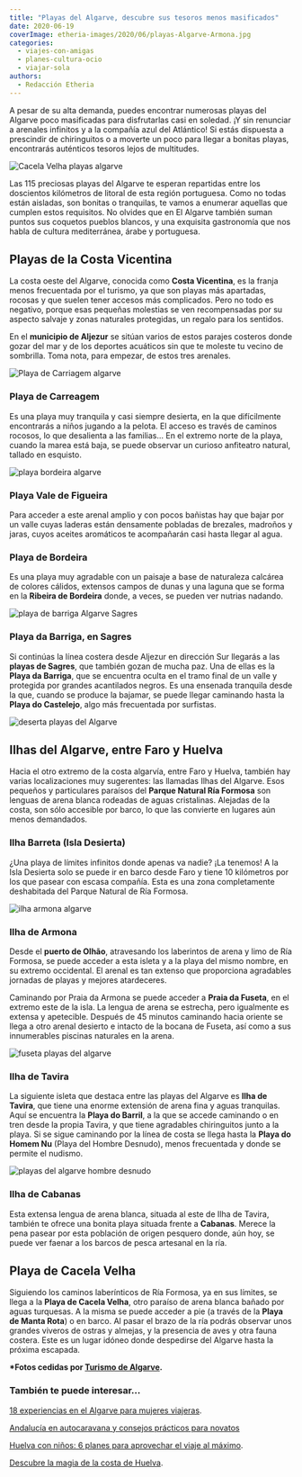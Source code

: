 ```yaml
---
title: "Playas del Algarve, descubre sus tesoros menos masificados"
date: 2020-06-19
coverImage: etheria-images/2020/06/playas-Algarve-Armona.jpg
categories: 
  - viajes-con-amigas
  - planes-cultura-ocio
  - viajar-sola
authors: 
  - Redacción Etheria
---
```


A pesar de su alta demanda, puedes encontrar numerosas playas del Algarve poco masificadas para disfrutarlas casi en soledad. ¡Y sin renunciar a arenales infinitos y a la compañía azul del Atlántico! Si estás dispuesta a prescindir de chiringuitos o a moverte un poco para llegar a bonitas playas, encontrarás auténticos tesoros lejos de multitudes.

![Cacela Velha playas algarve](etheria-images/2020/06/playas-algarve-Cacela-Velha.jpg "Cacela Velha es un pueblo del municipio de Vila Real de Santo Antonio.")

Las 115 preciosas playas del Algarve te esperan repartidas entre los doscientos 
kilómetros de litoral de esta región portuguesa. Como no todas están aisladas, son 
bonitas o tranquilas, te vamos a enumerar aquellas que cumplen estos requisitos. No 
olvides que en El Algarve también suman puntos sus coquetos pueblos blancos, y una 
exquisita gastronomía que nos habla de cultura mediterránea, árabe y portuguesa. 

## Playas de la Costa Vicentina

La costa oeste del Algarve, conocida como **Costa Vicentina**, es la franja menos 
frecuentada por el turismo, ya que son playas más apartadas, rocosas y que suelen tener 
accesos más complicados. Pero no todo es negativo, porque esas pequeñas molestias se ven 
recompensadas por su aspecto salvaje y zonas naturales protegidas, un regalo para los 
sentidos. 

En el **municipio de Aljezur** se sitúan varios de estos parajes costeros donde gozar 
del mar y de los deportes acuáticos sin que te moleste tu vecino de sombrilla. Toma 
nota, para empezar, de estos tres arenales. 

![Playa de Carriagem algarve](etheria-images/2020/06/playas-algarve-Carriagem.jpg "Playa de Carriagem (Algarve).")

### Playa de Carreagem

Es una playa muy tranquila y casi siempre desierta, en la que difícilmente encontrarás a 
niños jugando a la pelota. El acceso es través de caminos rocosos, lo que desalienta a 
las familias... En el extremo norte de la playa, cuando la marea está baja, se puede 
observar un curioso anfiteatro natural, tallado en esquisto. 

![playa bordeira algarve](etheria-images/2020/06/playa-algarve-Bordeira.jpg "Playa de Bordeira (Algarve).")

### Playa Vale de Figueira

Para acceder a este arenal amplio y con pocos bañistas hay que bajar por un valle cuyas 
laderas están densamente pobladas de brezales, madroños y jaras, cuyos aceites 
aromáticos te acompañarán casi hasta llegar al agua. 

### Playa de Bordeira

Es una playa muy agradable con un paisaje a base de naturaleza calcárea de colores 
cálidos, extensos campos de dunas y una laguna que se forma en la **Ribeira de 
Bordeira** donde, a veces, se pueden ver nutrias nadando. 

![playa de barriga Algarve Sagres](etheria-images/2020/06/playa-algarve-Barriga.jpg "Playa de Barriga, en Sagres.")

### Playa da Barriga, en Sagres

Si continúas la línea costera desde Aljezur en dirección Sur llegarás a las **playas de 
Sagres**, que también gozan de mucha paz. Una de ellas es la **Playa da Barriga**, que 
se encuentra oculta en el tramo final de un valle y protegida por grandes acantilados 
negros. Es una ensenada tranquila desde la que, cuando se produce la bajamar, se puede 
llegar caminando hasta la **Playa do Castelejo**, algo más frecuentada por surfistas. 

![deserta playas del Algarve](etheria-images/2020/06/playas-algarve-costa-deserta.jpg "Playa de Isla Desierta (Algarve).")

## Ilhas del Algarve, entre Faro y Huelva

Hacia el otro extremo de la costa algarvía, entre Faro y Huelva, también hay varias 
localizaciones muy sugerentes: las llamadas Ilhas del Algarve. Esos pequeños y 
particulares paraísos del **Parque Natural Ría Formosa** son lenguas de arena blanca 
rodeadas de aguas cristalinas. Alejadas de la costa, son sólo accesible por barco, lo 
que las convierte en lugares aún menos demandados. 

### Ilha Barreta (Isla Desierta)

¿Una playa de límites infinitos donde apenas va nadie? ¡La tenemos! A la Isla Desierta 
solo se puede ir en barco desde Faro y tiene 10 kilómetros por los que pasear con escasa 
compañía. Esta es una zona completamente deshabitada del Parque Natural de Ría Formosa. 

![ilha armona algarve](etheria-images/2020/06/playas-Algarve-Armona.jpg "Isla de Armona (Algarve).")

### Ilha de Armona

Desde el **puerto de Olhão**, atravesando los laberintos de arena y limo de Ría Formosa, 
se puede acceder a esta isleta y a la playa del mismo nombre, en su extremo occidental. 
El arenal es tan extenso que proporciona agradables jornadas de playas y mejores 
atardeceres. 

Caminando por Praia da Armona se puede acceder a **Praia da Fuseta**, en el extremo este 
de la isla. La lengua de arena se estrecha, pero igualmente es extensa y apetecible. 
Después de 45 minutos caminando hacia oriente se llega a otro arenal desierto e intacto 
de la bocana de Fuseta, así como a sus innumerables piscinas naturales en la arena. 

![fuseta playas del algarve](etheria-images/2020/06/playas-algarve-fuseta.jpg "Playa de Fuseta (Algarve).")

### Ilha de Tavira

La siguiente isleta que destaca entre las playas del Algarve es **Ilha de Tavira**, que 
tiene una enorme extensión de arena fina y aguas tranquilas. Aquí se encuentra la 
**Playa do Barril**, a la que se accede caminando o en tren desde la propia Tavira, y 
que tiene agradables chiringuitos junto a la playa. Si se sigue caminando por la línea 
de costa se llega hasta la **Playa do Homem Nu** (Playa del Hombre Desnudo), menos 
frecuentada y donde se permite el nudismo. 

![playas del algarve hombre desnudo](etheria-images/2020/06/playas-algarve-Homem.jpg "Playa del Hombre Desnudo (Algarve).")

### Ilha de Cabanas

Esta extensa lengua de arena blanca, situada al este de Ilha de Tavira, también te 
ofrece una bonita playa situada frente a **Cabanas**. Merece la pena pasear por esta 
población de origen pesquero donde, aún hoy, se puede ver faenar a los barcos de pesca 
artesanal en la ría. 

## Playa de Cacela Velha

Siguiendo los caminos laberínticos de Ría Formosa, ya en sus límites, se llega a la 
**Playa de Cacela Velha**, otro paraíso de arena blanca bañado por aguas turquesas. A la 
misma se puede acceder a pie (a través de la **Playa de Manta Rota**) o en barco. Al 
pasar el brazo de la ría podrás observar unos grandes viveros de ostras y almejas, y la 
presencia de aves y otra fauna costera. Este es un lugar idóneo donde despedirse del 
Algarve hasta la próxima escapada. 

**\***Fotos cedidas por [Turismo de 
Algarve](https://www.visitalgarve.pt/es/Default.aspx)**.** 

### También te puede interesar...

[18 experiencias en el Algarve para mujeres 
viajeras](https://etheriamagazine.com/2020/08/07/18-experiencias-si-viajas-sola-al-algarve/). 

[Andalucía en autocaravana y consejos prácticos para 
novatos](https://etheriamagazine.com/2021/04/07/consejos-rutas-andalucia-en-autocaravana/) 

[Huelva con niños: 6 planes para aprovechar el viaje al 
máximo](https://etheriamagazine.com/2021/06/21/planes-en-huelva-con-ninos/). 

[Descubre la magia de la costa de 
Huelva](https://etheriamagazine.com/2020/07/01/que-ver-hacer-costa-playas-huelva-donana/).
